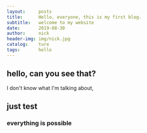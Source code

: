 ```yaml
---
layout:     posts
title:      Hello, everyone, this is my first blog.
subtitle:   welcome to my website
date:       2019-08-30
author:     nick
header-img: img/nick.jpg
catalog:    ture
tags:       hello
---
```






## hello, can you see that? 
I don't know what I'm talking about, 
## just test 
### everything is possible
